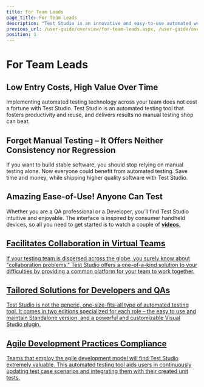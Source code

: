 ```yaml
---
title: For Team Leads
page_title: For Team Leads
description: "Test Studio is an innovative and easy-to-use automated web, WPF and load testing solution. Test Studio tests support essential technologies like ASP.NET AJAX, Silverlight, PHP and MVC. HTML5, Testing framework, functional testing, performance testing, load testing, exploratory testing, manual testing."
previous_url: /user-guide/overview/for-team-leads.aspx, /user-guide/overview/for-team-leads
position: 1
---
```

# For Team Leads

## Low Entry Costs, High Value Over Time
Implementing automated testing technology across your team does not cost a fortune with Test Studio. Test Studio is an automated testing tool that fosters productivity and reuse, and delivers results no manual testing shop can beat.

## Forget Manual Testing – It Offers Neither Consistency nor Regression
If you want to build stable software, you should stop relying on manual testing alone. Now everyone could benefit from automated testing. Save time and money, while shipping higher quality software with Test Studio.

## Amazing Ease-of-Use! Anyone Can Test
Whether you are a QA professional or a Developer, you’ll find Test Studio intuitive and enjoyable. The interface is inspired by consumer handheld devices, so all you need to get started is to watch a couple of <a href="http://www.telerik.com/videos/teststudio" target="Blank"><b>videos</b>.

## Facilitates Collaboration in Virtual Teams
If your testing team is dispersed across the globe, you surely know about "collaboration problems." Test Studio offers a one-of-a-kind solution to your difficulties by providing a common platform for your team to work together.

## Tailored Solutions for Developers and QAs
Test Studio is not the generic, one-size-fits-all type of automated testing tool. It comes in two editions specialized for each role – the easy to use and maintain Standalone version, and a powerful and customizable Visual Studio plugin.

## Agile Development Practices Compliance
Teams that employ the agile development model will find Test Studio extremely valuable. This automated testing tool aids users in continuously updating test case scenarios and integrating them with their created unit tests.
